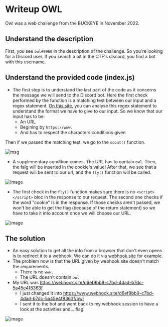 # Writeup OWL
Owl was a web challenge from the BUCKEYE in November 2022.
## Understand the description

First, you see `owl#9960` in the description of the challenge. So you're looking for a Discord user. If you search a bit in the CTF's discord, you find a bot with this username.
## Understand the provided code (index.js)

- The first step is to understand the last part of the code as it concerns the message we will send to the Discord bot. Here the first check performed by the function is a matching test between our input and a regex statement. [On this site](https://regex101.com/), you can analyse this regex statement to understand the format we have to give to our input. So we know that our input has to be:
  - An URL
  - Begining by `https://www.`
  - And has to respect the characters conditions given

Then if we passed the matching test, we go to the `scout()` function.

![msg](https://user-images.githubusercontent.com/106909423/200143071-c64079ea-517b-4bcc-ad7f-c10dfc1ea51b.jpg)

- A supplementary condition comes. The URL has to contain `owl`. Then, the falg will be inserted in the cookie's value! After that, we see that a request will be sent to our url, and the `fly()` function will be called.

![image](https://user-images.githubusercontent.com/106909423/200143586-b426c156-23a2-44de-9abc-d54fba56a4c3.png)

- The first check in the `fly()` function makes sure there is no `<script></script>` bloc in the response to our request. The second one checks if the word "cookie" is in the response. If those checks aren't passed, we won't be able to get the flag (because of the return statement) so we have to take it into account once we will choose our URL.

![image](https://user-images.githubusercontent.com/106909423/200143851-6a7361bc-3229-46e6-96dd-74ca18ba612b.png)

## The solution

- An easy solution to get all the info from a browser that don't even opens is to redirect it to a webhook. We can do it via [webhook.site](https://webhook.site/) for example.
- The problem now is that the URL given by webhook.site doesn't match the requirements.
  - There is no `www.`
  - The URL doesn't contain `owl`
- My URL was https://webhook.site/d6ef9bb9-c7bd-4dad-b7dc-5a45e4f8363f
  - I just changed it into https://www.webhook.site/d6ef9bb9-c7bd-4dad-b7dc-5a45e4f8363f/owl
  - I sent it to the bot and went back to my webhook session to have a look at the activities and... flag!
 
![image](https://user-images.githubusercontent.com/106909423/200144084-545e8544-9778-46f5-a12a-3ad1a60399b0.png)





